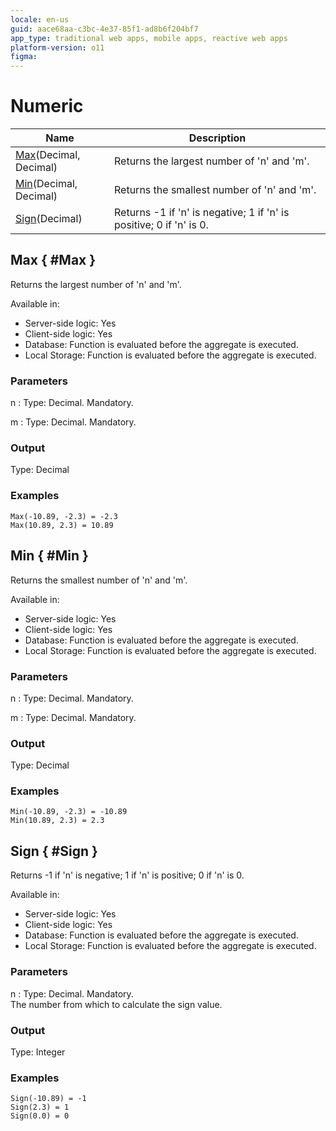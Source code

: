 ```yaml
---
locale: en-us
guid: aace68aa-c3bc-4e37-85f1-ad8b6f204bf7
app_type: traditional web apps, mobile apps, reactive web apps
platform-version: o11
figma:
---
```


# Numeric

| Name | Description |
|---|---|
| [Max](#Max)(​Decimal, Decimal) | Returns the largest number of 'n' and 'm'. |
| [Min](#Min)(​Decimal, Decimal) | Returns the smallest number of 'n' and 'm'. |
| [Sign](#Sign)(​Decimal) | Returns -1 if 'n' is negative; 1 if 'n' is positive; 0 if 'n' is 0. |

## Max { #Max }

Returns the largest number of 'n' and 'm'.  

Available in:  

  * Server-side logic: Yes
  * Client-side logic: Yes
  * Database: Function is evaluated before the aggregate is executed.
  * Local Storage: Function is evaluated before the aggregate is executed.

### Parameters

n
:    Type: Decimal. Mandatory.  


m
:    Type: Decimal. Mandatory.  


### Output

Type: Decimal  

### Examples

```
Max(-10.89, -2.3) = -2.3
Max(10.89, 2.3) = 10.89
```

## Min { #Min }

Returns the smallest number of 'n' and 'm'.  

Available in:  

  * Server-side logic: Yes
  * Client-side logic: Yes
  * Database: Function is evaluated before the aggregate is executed.
  * Local Storage: Function is evaluated before the aggregate is executed.

### Parameters

n
:    Type: Decimal. Mandatory.  


m
:    Type: Decimal. Mandatory.  


### Output

Type: Decimal  

### Examples

```
Min(-10.89, -2.3) = -10.89
Min(10.89, 2.3) = 2.3
```

## Sign { #Sign }

Returns -1 if 'n' is negative; 1 if 'n' is positive; 0 if 'n' is 0.  

Available in:  

  * Server-side logic: Yes
  * Client-side logic: Yes
  * Database: Function is evaluated before the aggregate is executed.
  * Local Storage: Function is evaluated before the aggregate is executed.

### Parameters

n
:    Type: Decimal. Mandatory.  
The number from which to calculate the sign value.

### Output

Type: Integer  

### Examples

```
Sign(-10.89) = -1
Sign(2.3) = 1
Sign(0.0) = 0
```

